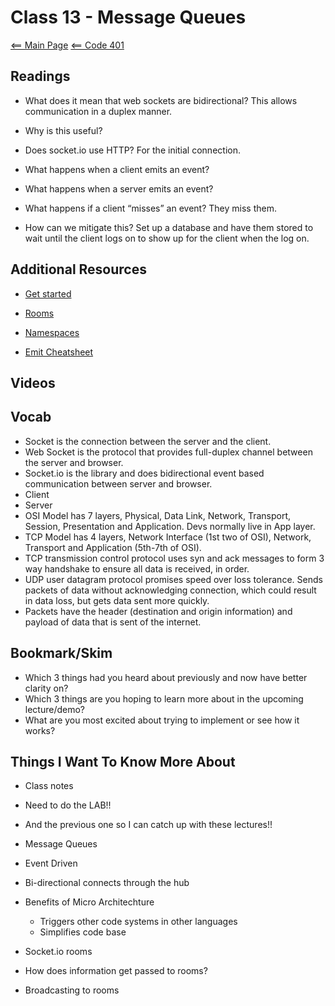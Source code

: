 # Class 13 - Message Queues

[<== Main Page](../README.md)
[<== Code 401](../code401/code401.md)

## Readings

- What does it mean that web sockets are bidirectional? This allows communication in a duplex manner.

- Why is this useful?

- Does socket.io use HTTP? For the initial connection.

- What happens when a client emits an event?

- What happens when a server emits an event?

- What happens if a client “misses” an event? They miss them.

- How can we mitigate this? Set up a database and have them stored to wait until the client logs on to show up for the client when the log on.

## Additional Resources

- [Get started](https://socket.io/get-started/chat/)

- [Rooms](https://socket.io/docs/v4/rooms/)

- [Namespaces](https://socket.io/docs/v4/namespaces/)

- [Emit Cheatsheet](https://socket.io/docs/v4/emit-cheatsheet/)

## Videos

## Vocab

- Socket is the connection between the server and the client.
- Web Socket is the protocol that provides full-duplex channel between the server and browser.
- Socket.io is the library and does bidirectional event based communication between server and browser.
- Client
- Server
- OSI Model has 7 layers, Physical, Data Link, Network, Transport, Session, Presentation and Application. Devs normally live in App layer.
- TCP Model has 4 layers, Network Interface (1st two of OSI), Network, Transport and Application (5th-7th of OSI). 
- TCP transmission control protocol uses syn and ack messages to form 3 way handshake to ensure all data is received, in order.  
- UDP user datagram protocol promises speed over loss tolerance. Sends packets of data without acknowledging connection, which could result in data loss, but gets data sent more quickly.
- Packets have the header (destination and origin information) and payload of data that is sent of the internet. 

## Bookmark/Skim

- Which 3 things had you heard about previously and now have better clarity on?
- Which 3 things are you hoping to learn more about in the upcoming lecture/demo?
- What are you most excited about trying to implement or see how it works?

## Things I Want To Know More About

- Class notes

- Need to do the LAB!!
- And the previous one so I can catch up with these lectures!!

- Message Queues

- Event Driven

- Bi-directional connects through the hub

- Benefits of Micro Architechture 
  - Triggers other code systems in other languages
  - Simplifies code base

- Socket.io rooms
- How does information get passed to rooms?
- Broadcasting to rooms
